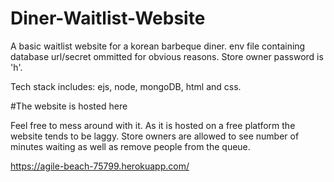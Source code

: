 # Diner-Waitlist-Website

A basic waitlist website for a korean barbeque diner. env file containing database url/secret ommitted for obvious reasons. Store owner password is 'h'.

Tech stack includes: ejs, node, mongoDB, html and css.

#The website is hosted here

Feel free to mess around with it. As it is hosted on a free platform the website tends to be laggy. Store owners are allowed to see number of minutes waiting as well as remove 
people from the queue. 

https://agile-beach-75799.herokuapp.com/
